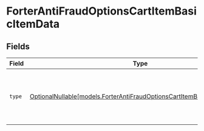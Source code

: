 # ForterAntiFraudOptionsCartItemBasicItemData


## Fields

| Field                                                                                                                                    | Type                                                                                                                                     | Required                                                                                                                                 | Description                                                                                                                              |
| ---------------------------------------------------------------------------------------------------------------------------------------- | ---------------------------------------------------------------------------------------------------------------------------------------- | ---------------------------------------------------------------------------------------------------------------------------------------- | ---------------------------------------------------------------------------------------------------------------------------------------- |
| `type`                                                                                                                                   | [OptionalNullable[models.ForterAntiFraudOptionsCartItemBasicItemDataType]](../models/forterantifraudoptionscartitembasicitemdatatype.md) | :heavy_minus_sign:                                                                                                                       | Indicates whether the item is a physical good or a service/digital item.                                                                 |